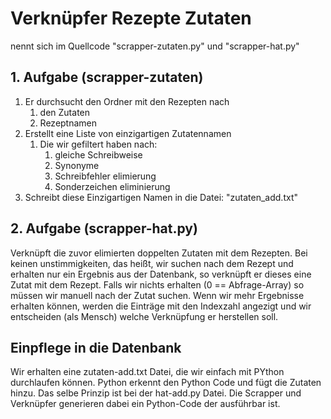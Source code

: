 # Verknüpfer Rezepte Zutaten
nennt sich im Quellcode "scrapper-zutaten.py" und "scrapper-hat.py"
## 1. Aufgabe (scrapper-zutaten)
1. Er durchsucht den Ordner mit den Rezepten nach
	1. den Zutaten
	2. Rezeptnamen
2. Erstellt eine Liste von einzigartigen Zutatennamen
	1. Die wir gefiltert haben nach:
		1. gleiche Schreibweise
		2. Synonyme
		3. Schreibfehler elimierung
		4. Sonderzeichen eliminierung
3. Schreibt diese Einzigartigen Namen in die Datei: "zutaten_add.txt"

## 2. Aufgabe (scrapper-hat.py)
Verknüpft die zuvor elimierten doppelten Zutaten mit dem Rezepten.
Bei keinen unstimmigkeiten, das heißt, wir suchen nach dem Rezept und erhalten nur ein Ergebnis aus der Datenbank, so verknüpft er dieses eine Zutat mit dem Rezept. 
Falls wir nichts erhalten (0 == Abfrage-Array) so müssen wir manuell nach der Zutat suchen. 
Wenn wir mehr Ergebnisse erhalten können, werden die Einträge mit den Indexzahl angezigt und wir entscheiden (als Mensch) welche Verknüpfung er herstellen soll.
## Einpflege in die Datenbank
Wir erhalten eine zutaten-add.txt Datei, die wir einfach mit PYthon durchlaufen können. Python erkennt den Python Code und fügt die Zutaten hinzu.
Das selbe Prinzip ist bei der hat-add.py Datei. Die Scrapper und Verknüpfer generieren dabei ein Python-Code der ausführbar ist.